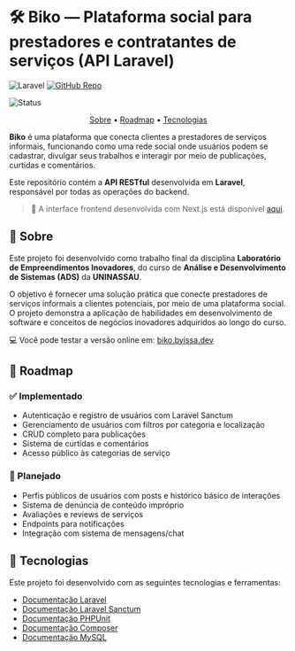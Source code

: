 # 🛠️ Biko — Plataforma social para prestadores e contratantes de serviços (API Laravel)

![Laravel](https://img.shields.io/badge/laravel-%23FF2D20.svg?style=for-the-badge&logo=laravel&logoColor=white) [![GitHub Repo](https://img.shields.io/badge/GitHub-Repository%20Link-181717?style=for-the-badge&logo=github)](https://github.com/issagomesdev/biko-api) 

![Status](https://img.shields.io/badge/status-in_development-yellow) 

<p align="center">
  <a href="#about">Sobre</a> •
  <a href="#roadmap">Roadmap</a> •
  <a href="#technologies">Tecnologias</a>
</p>

**Biko** é uma plataforma que conecta clientes a prestadores de serviços informais, funcionando como uma rede social onde usuários podem se cadastrar, divulgar seus trabalhos e interagir por meio de publicações, curtidas e comentários.

Este repositório contém a **API RESTful** desenvolvida em **Laravel**, responsável por todas as operações do backend.

> 🔗 A interface frontend desenvolvida com Next.js está disponível [aqui](https://github.com/issagomesdev/biko).

<h2 id="about"> 📌 Sobre</h2>

Este projeto foi desenvolvido como trabalho final da disciplina **Laboratório de Empreendimentos Inovadores**, do curso de **Análise e Desenvolvimento de Sistemas (ADS)** da **UNINASSAU**.

O objetivo é fornecer uma solução prática que conecte prestadores de serviços informais a clientes potenciais, por meio de uma plataforma social. O projeto demonstra a aplicação de habilidades em desenvolvimento de software e conceitos de negócios inovadores adquiridos ao longo do curso.

💻 Você pode testar a versão online em: [biko.byissa.dev](https://biko.byissa.dev/)

<h2 id="roadmap"> 🚧 Roadmap</h2>

### ✅ Implementado

- Autenticação e registro de usuários com Laravel Sanctum
- Gerenciamento de usuários com filtros por categoria e localização
- CRUD completo para publicações
- Sistema de curtidas e comentários
- Acesso público às categorias de serviço

### 🔄 Planejado

- Perfis públicos de usuários com posts e histórico básico de interações
- Sistema de denúncia de conteúdo impróprio
- Avaliações e reviews de serviços
- Endpoints para notificações
- Integração com sistema de mensagens/chat

<h2 id="technologies"> 🧪 Tecnologias</h2>

Este projeto foi desenvolvido com as seguintes tecnologias e ferramentas:

- [Documentação Laravel](https://laravel.com/docs)  
- [Documentação Laravel Sanctum](https://laravel.com/docs/sanctum)  
- [Documentação PHPUnit](https://phpunit.de/documentation.html)  
- [Documentação Composer](https://getcomposer.org/doc/)  
- [Documentação MySQL](https://dev.mysql.com/doc/)